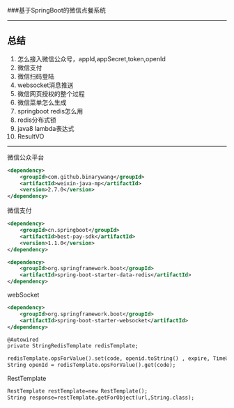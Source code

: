 ###基于SpringBoot的微信点餐系统

---
## 总结
1. 怎么接入微信公众号，appId,appSecret,token,openId
2. 微信支付
3. 微信扫码登陆
4. websocket消息推送
5. 微信网页授权的整个过程
6. 微信菜单怎么生成
7. springboot redis怎么用
8. redis分布式锁
9. java8 lambda表达式
10. ResultVO<OrderDTO>

---
微信公众平台
```xml
<dependency>
    <groupId>com.github.binarywang</groupId>
    <artifactId>weixin-java-mp</artifactId>
    <version>2.7.0</version>
</dependency>
```

微信支付
```xml
<dependency>
    <groupId>cn.springboot</groupId>
    <artifactId>best-pay-sdk</artifactId>
    <version>1.1.0</version>
</dependency>
```

```xml
<dependency>
    <groupId>org.springframework.boot</groupId>
    <artifactId>spring-boot-starter-data-redis</artifactId>
</dependency>
```

webSocket
```xml
<dependency>
    <groupId>org.springframework.boot</groupId>
    <artifactId>spring-boot-starter-websocket</artifactId>
</dependency>
```


```HTML
@Autowired
private StringRedisTemplate redisTemplate;

redisTemplate.opsForValue().set(code, openid.toString() , expire, TimeUnit.SECONDS);
String openId = redisTemplate.opsForValue().get(code); 
```



RestTemplate
```HTML
RestTemplate restTemplate=new RestTemplate();
String response=restTemplate.getForObject(url,String.class);
```

